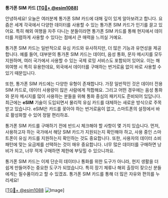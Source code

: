 **통가폰 SIM 카드 [[TG💪+ @esim1088](https://t.me/s/esim1088)]**

안녕하세요! 오늘은 여러분께 통가폰 SIM 카드에 대해 깊이 있게 알아보려고 합니다. 요즘은 세계 각국에서 다양한 데이터를 사용할 수 있는 통가폰 SIM 카드가 인기를 끌고 있어요. 특히 해외 여행을 자주 다니는 분들이라면 통가폰 SIM 카드를 통해 현지에서 데이터를 저렴하게 사용할 수 있다는 점에서 큰 매력을 느끼실 거예요.

통가폰 SIM 카드는 일반적으로 유심 카드와 유사하지만, 더 많은 기능과 유연성을 제공합니다. 예를 들어, 대부분의 통가폰 SIM 카드는 데이터, 음성 통화, 문자 메시지를 모두 지원하며, 여러 국가에서 사용할 수 있는 국제 로밍 서비스도 포함되어 있어요. 이는 해외여행 시 특히 유용한데요, 외국에서 데이터를 구매하는 번거로움 없이 바로 사용할 수 있기 때문입니다.

또한, 통가폰 SIM 카드에는 다양한 유형이 존재합니다. 가장 일반적인 것은 데이터 전용 SIM 카드로, 데이터 사용량이 많은 사람에게 적합해요. 그리고 어떤 경우에는 음성 통화와 문자 메시지를 많이 사용하는 분들을 위해 통화 중심의 패키지도 준비되어 있답니다. 최근에는 **eSIM** 기술이 도입되면서 물리적 유심 카드를 대체하는 새로운 방식으로 주목받고 있습니다. eSIM은 카드를 꽂아야 하는 번거로움이 없고, 스마트폰의 설정에서 바로 활성화할 수 있어 정말 편리하죠.

통가폰 SIM 카드를 구매하기 전에 반드시 체크해야 할 사항이 몇 가지 있습니다. 먼저, 사용하고자 하는 국가에서 해당 SIM 카드가 지원되는지 확인해야 하고, 사용 중인 스마트폰이 유심 카드를 지원하는지 확인하는 것도 중요합니다. 또한, 사용자의 데이터 소비 패턴에 맞는 요금제를 선택하는 것이 매우 중요합니다. 너무 많은 데이터를 구매하면 낭비가 되고, 너무 적게 구매하면 제한에 부딪힐 수 있으니까요.

통가폰 SIM 카드는 이제 단순히 데이터나 통화를 위한 도구가 아니라, 현지 생활을 더 쉽게 만들어주는 중요한 도구가 되었습니다. 특히 장기 체류나 해외 출장이 잦으신 분들에게는 필수품이라고 할 수 있겠죠. 통가폰 SIM 카드를 통해 더 많은 자유와 편의를 누리세요!

[[TG💪+ @esim1088](https://t.me/s/esim1088) ![Image](https://i.postimg.cc/Y0z9fWf4/image.png)]